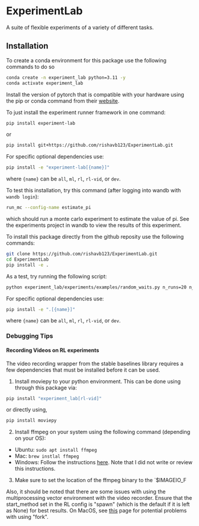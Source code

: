 # ExperimentLab

A suite of flexible experiments of a variety of different tasks.

## Installation

To create a conda environment for this package use the following commands to do so

```bash
conda create -n experiment_lab python=3.11 -y
conda activate experiment_lab
```

Install the version of pytorch that is compatible with your hardware using the pip or conda command from their [website](https://pytorch.org/get-started/locally/).

To just install the experiment runner framework in one command:

```bash
pip install experiment-lab
```

or

```bash
pip install git+https://github.com/rishavb123/ExperimentLab.git
```

For specific optional dependencies use:

```bash
pip install -e "experiment-lab[{name}]"
```

where `{name}` can be `all`, `ml`, `rl`, `rl-vid`, or `dev`.

To test this installation, try this command (after logging into wandb with `wandb login`):

```bash
run_mc --config-name estimate_pi
```

which should run a monte carlo experiment to estimate the value of pi. See the experiments project in wandb to view the results of this experiment.

To install this package directly from the github reposity use the following commands:

```bash
git clone https://github.com/rishavb123/ExperimentLab.git
cd ExperimentLab
pip install -e .
```

As a test, try running the following script:

```bash
python experiment_lab/experiments/examples/random_waits.py n_runs=20 n_run_method=parallel seed=0
```

For specific optional dependencies use:

```bash
pip install -e ".[{name}]"
```

where `{name}` can be `all`, `ml`, `rl`, `rl-vid`, or `dev`.

### Debugging Tips

#### Recording Videos on RL experiments

The video recording wrapper from the stable baselines library requires a few dependencies that must be installed before it can be used.
1. Install moviepy to your python environment. This can be done using through this package via:
```bash
pip install "experiment_lab[rl-vid]"
```
or directly using,
```bash
pip install moviepy
```
2. Install ffmpeg on your system using the following command (depending on your OS):
- Ubuntu: `sudo apt install ffmpeg` 
- Mac: `brew instlal ffmpeg`
- Windows: Follow the instructions [here](https://phoenixnap.com/kb/ffmpeg-windows). Note that I did not write or review this instructions.
3. Make sure to set the location of the ffmpeg binary to the `$IMAGEIO_F

Also, it should be noted that there are some issues with using the multiprocessing vector environment with the video recorder. Ensure that the start_method set in the RL config is "spawn" (which is the default if it is left as None) for best results. On MacOS, see [this](https://stackoverflow.com/questions/50168647/multiprocessing-causes-python-to-crash-and-gives-an-error-may-have-been-in-progr) page for potential problems with using "fork".
